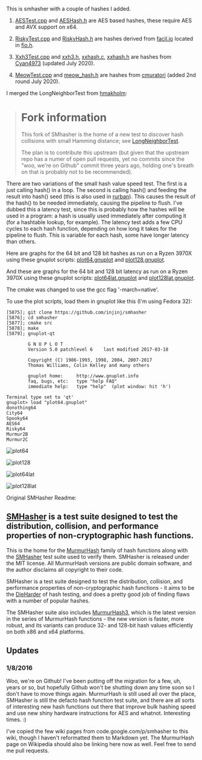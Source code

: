 This is smhasher with a couple of hashes I added.

1. [AESTest.cpp](src/AESTest.cpp) and [AESHash.h](src/AESHash.h) are AES based hashes, these
require AES and AVX support on x64.

2. [RiskyTest.cpp](src/RiskyTest.cpp) and [RiskyHash.h](src/RiskyHash.h) are hashes derived from
[facil.io](https://github.com/boazsegev/facil.io) located in [fio.h](https://github.com/boazsegev/facil.io/blob/master/lib/facil/fio.h).

3. [Xxh3Test.cpp](src/Xxh3Test.cpp) and [xxh3.h](src/xxh3.h), [xxhash.c](src/xxhash.c), [xxhash.h](src/xxhash.h) are
hashes from [Cyan4973](https://github.com/Cyan4973/xxHash) (updated July 2020).

4. [MeowTest.cpp](src/MeowTest.cpp) and [meow_hash.h](src/meow_hash.h) are
hashes from [cmuratori](https://github.com/injinj/meow_hash) (added 2nd round July 2020).

I merged the LongNeighborTest from [hmakholm](https://github.com/hmakholm/smhasher):

> # Fork information
>
> This fork of SMhasher is the home of a new test to discover
> hash collisions with small Hamming distance; see [LongNeighborTest](src/LongNeighborTest.md).
>
> The plan is to contribute this upstream (but given that the upstream repo has
> a numer of open pull requests, yet no commits since the "woo, we're on
> Github" commit three years ago, holding one's breath on that is probably not
> to be recommended).

There are two variations of the small hash value speed test.  The first is a
just calling hash() in a loop.  The second is calling hash() and feeding the
result into hash() seed (this is also used in
[rurban](https://github.com/rurban/smhasher)).  This causes the result of the
hash() to be needed immediately, causing the pipeline to flush.  I've dubbed
this a latency test, since this is probably how the hashes will be used in a
program:  a hash is usually used immediately after computing it (for a
hashtable lookup, for example).  The latency test adds a few CPU cycles to each
hash function, depending on how long it takes for the pipeline to flush.  This
is variable for each hash, some have longer latency than others.

Here are graphs for the 64 bit and 128 bit hashes as run on a Ryzen 3970X
using these gnuplot scripts: [plot64.gnuplot](plot64.gnuplot)
and [plot128.gnuplot](plot128.gnuplot).

And these are graphs for the 64 bit and 128 bit latency as run on a Ryzen 3970X
using these gnuplot scripts: [plot64lat.gnuplot](plot64lat.gnuplot)
and [plot128lat.gnuplot](plot128lat.gnuplot).

The cmake was changed to use the gcc flag '-march=native'.

To use the plot scripts, load them in gnuplot like this (I'm using Fedora 32):

```console
[5875]; git clone https://github.com/injinj/smhasher
[5876]; cd smhasher
[5877]; cmake src
[5878]; make
[5879]; gnuplot-qt

        G N U P L O T
        Version 5.0 patchlevel 6    last modified 2017-03-18

        Copyright (C) 1986-1993, 1998, 2004, 2007-2017
        Thomas Williams, Colin Kelley and many others

        gnuplot home:     http://www.gnuplot.info
        faq, bugs, etc:   type "help FAQ"
        immediate help:   type "help"  (plot window: hit 'h')

Terminal type set to 'qt'
gnuplot> load "plot64.gnuplot"
donothing64
City64
Spooky64
AES64
Risky64
Murmur2B
Murmur2C
```

![plot64](plot64.svg)

![plot128](plot128.svg)

![plot64lat](plot64lat.svg)

![plot128lat](plot128lat.svg)

Original SMHasher Readme:

## [SMHasher](https://github.com/aappleby/smhasher/wiki) is a test suite designed to test the distribution, collision, and performance properties of non-cryptographic hash functions.

This is the home for the [MurmurHash](https://github.com/aappleby/smhasher/tree/master/src) family of hash functions along with the [SMHasher](https://github.com/aappleby/smhasher/tree/master/src) test suite used to verify them. SMHasher is released under the MIT license. All MurmurHash versions are public domain software, and the author disclaims all copyright to their code.

SMHasher is a test suite designed to test the distribution, collision, and performance properties of non-cryptographic hash functions - it aims to be the [DieHarder](http://www.phy.duke.edu/~rgb/General/dieharder.php) of hash testing, and does a pretty good job of finding flaws with a number of popular hashes.

The SMHasher suite also includes [MurmurHash3](https://github.com/aappleby/smhasher/blob/master/src/MurmurHash3.cpp), which is the latest version in the series of MurmurHash functions - the new version is faster, more robust, and its variants can produce 32- and 128-bit hash values efficiently on both x86 and x64 platforms.


## Updates

### 1/8/2016

Woo, we're on Github! I've been putting off the migration for a few, uh, years or so, but hopefully Github won't be shutting down any time soon so I don't have to move things again. MurmurHash is still used all over the place, SMHasher is still the defacto hash function test suite, and there are all sorts of interesting new hash functions out there that improve bulk hashing speed and use new shiny hardware instructions for AES and whatnot. Interesting times. :)

I've copied the few wiki pages from code.google.com/p/smhasher to this wiki, though I haven't reformatted them to Markdown yet. The MurmurHash page on Wikipedia should also be linking here now as well. Feel free to send me pull requests.
